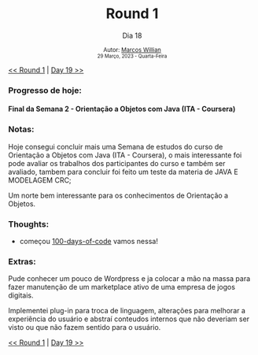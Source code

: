 <div align="center">
  <h1>Round 1</h1>
  <p>Dia 18</p>

  <sub>
    Autor: <a href="https://github.com/marcosmwx" target="_blank">Marcos Willian</a>
    <br>
    <small>29 Março, 2023 - Quarta-Feira</small>
  </sub>
</div>

[<< Round 1](./README.MD) | [Day 19 >>](dia019.md)

### Progresso de hoje:

<h4>Final da Semana 2 - Orientação a Objetos com Java (ITA - Coursera) <h4>

### Notas:

<p>Hoje consegui concluir mais uma Semana de estudos do curso de Orientação a Objetos com Java (ITA - Coursera), o mais interessante foi pode avaliar os trabalhos dos participantes do curso e também ser avaliado, tambem para concluir foi feito um teste da materia de JAVA E MODELAGEM CRC;<p>
Um norte bem interessante para os conhecimentos de Orientação a Objetos.

### Thoughts:

- começou [100-days-of-code](https://github.com/marcosmwx/100DaysOfCode) vamos nessa!

### Extras:

<p>Pude conhecer um pouco de Wordpress e ja colocar a mão na massa para fazer manutenção de um marketplace ativo de uma empresa de jogos digitais.<br>
<p>Implementei plug-in para troca de linguagem, alterações para melhorar a experiência do usuário e abstraí conteudos internos que não deveriam ser visto ou que não fazem sentido para o usuário.

[<< Round 1](./README.MD) | [Day 19 >>](dia019.md)
